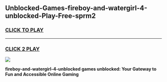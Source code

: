 
## Unblocked-Games-fireboy-and-watergirl-4-unblocked-Play-Free-sprm2
<h3>
<a href="https://premium76.site?title=fireboy-and-watergirl-4-unblocked&ref=23A">CLICK TO PLAY</a></h3>
<hr>

<h3>
<a href="https://premium76.site?title=fireboy-and-watergirl-4-unblocked&ref=23A">CLICK 2 PLAY</a>
  
</h3>

<a href="https://premium76.site?title=fireboy-and-watergirl-4-unblocked&ref=23A"><img src="https://clearcache.store/games.png"></a>


**fireboy-and-watergirl-4-unblocked games unblocked: Your Gateway to Fun and Accessible Online Gaming**
